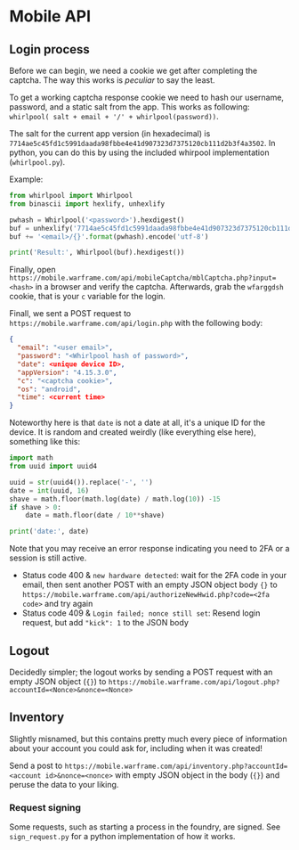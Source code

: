 # Mobile API

## Login process

Before we can begin, we need a cookie we get after completing the captcha. The way this works is *peculiar* to say the least.

To get a working captcha response cookie we need to hash our username, password, and a static salt from the app. This works as following: `whirlpool( salt + email + '/' + whirlpool(password))`.

The salt for the current app version (in hexadecimal) is `7714ae5c45fd1c5991daada98fbbe4e41d907323d7375120cb111d2b3f4a3502`. In python, you can do this by using the included whirpool implementation (`whirlpool.py`).

Example:
```python
from whirlpool import Whirlpool
from binascii import hexlify, unhexlify

pwhash = Whirlpool('<password>').hexdigest()
buf = unhexlify('7714ae5c45fd1c5991daada98fbbe4e41d907323d7375120cb111d2b3f4a3502')
buf += '<email>/{}'.format(pwhash).encode('utf-8')

print('Result:', Whirlpool(buf).hexdigest())
```

Finally, open `https://mobile.warframe.com/api/mobileCaptcha/mblCaptcha.php?input=<hash>` in a browser and verify the captcha. Afterwards, grab the `wfarggdsh` cookie, that is your `c` variable for the login.

Finall, we sent a POST request to `https://mobile.warframe.com/api/login.php` with the following body:

```json
{
  "email": "<user email>",
  "password": "<Whirlpool hash of password>",
  "date": <unique device ID>,
  "appVersion": "4.15.3.0",
  "c": "<captcha cookie>",
  "os": "android",
  "time": <current time>
}
```

Noteworthy here is that `date` is not a date at all, it's a unique ID for the device.
It is random and created weirdly (like everything else here), something like this:

```python
import math
from uuid import uuid4

uuid = str(uuid4()).replace('-', '')
date = int(uuid, 16)
shave = math.floor(math.log(date) / math.log(10)) -15
if shave > 0:
    date = math.floor(date / 10**shave)

print('date:', date)
```

Note that you may receive an error response indicating you need to 2FA or a session is still active.
- Status code 400 & `new hardware detected`: wait for the 2FA code in your email, then sent another POST with an empty JSON object body `{}` to `https://mobile.warframe.com/api/authorizeNewHwid.php?code=<2fa code>` and try again
- Status code 409 & `Login failed; nonce still set`: Resend login request, but add `"kick": 1` to the JSON body

## Logout

Decidedly simpler; the logout works by sending a POST request with an empty JSON object (`{}`) to `https://mobile.warframe.com/api/logout.php?accountId=<Nonce>&nonce=<Nonce>`

## Inventory

Slightly misnamed, but this contains pretty much every piece of information about your account you could ask for, including when it was created!

Send a post to `https://mobile.warframe.com/api/inventory.php?accountId=<account id>&nonce=<nonce>` with empty JSON object in the body (`{}`) and peruse the data to your liking.

### Request signing

Some requests, such as starting a process in the foundry, are signed. See `sign_request.py` for a python implementation of how it works.
